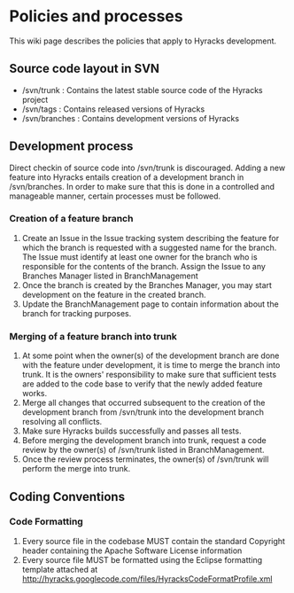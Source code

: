# Policies and processes #

This wiki page describes the policies that apply to Hyracks development.

## Source code layout in SVN ##

  * /svn/trunk : Contains the latest stable source code of the Hyracks project
  * /svn/tags : Contains released versions of Hyracks
  * /svn/branches : Contains development versions of Hyracks

## Development process ##

Direct checkin of source code into /svn/trunk is discouraged. Adding a new feature into Hyracks entails creation of a development branch in /svn/branches. In order to make sure that this is done in a controlled and manageable manner, certain processes must be followed.

### Creation of a feature branch ###

  1. Create an Issue in the Issue tracking system describing the feature for which the branch is requested with a suggested name for the branch. The Issue must identify at least one owner for the branch who is responsible for the contents of the branch. Assign the Issue to any Branches Manager listed in BranchManagement
  1. Once the branch is created by the Branches Manager, you may start development on the feature in the created branch.
  1. Update the BranchManagement page to contain information about the branch for tracking purposes.

### Merging of a feature branch into trunk ###

  1. At some point when the owner(s) of the development branch are done with the feature under development, it is time to merge the branch into trunk. It is the owners' responsibility to make sure that sufficient tests are added to the code base to verify that the newly added feature works.
  1. Merge all changes that occurred subsequent to the creation of the development branch from /svn/trunk into the development branch resolving all conflicts.
  1. Make sure Hyracks builds successfully and passes all tests.
  1. Before merging the development branch into trunk, request a code review by the owner(s) of /svn/trunk listed in BranchManagement.
  1. Once the review process terminates, the owner(s) of /svn/trunk will perform the merge into trunk.

## Coding Conventions ##

### Code Formatting ###

  1. Every source file in the codebase MUST contain the standard Copyright header containing the Apache Software License information
  1. Every source file MUST be formatted using the Eclipse formatting template attached at http://hyracks.googlecode.com/files/HyracksCodeFormatProfile.xml